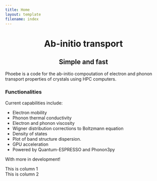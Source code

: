 ```yaml
---
title: Home
layout: template
filename: index
---
```


<head>
<style>
h1 {text-align: center;}
h2 {text-align: center;}

/*  SECTIONS  */
.section {
	clear: both;
	padding: 0px;
	margin: 0px;
}

/*  COLUMN SETUP  */
.col {
	display: block;
	float:left;
	margin: 1% 0 1% 1.6%;
}
.col:first-child { margin-left: 0; }

/*  GROUPING  */
.group:before,
.group:after { content:""; display:table; }
.group:after { clear:both;}
.group { zoom:1; /* For IE 6/7 */ }

/*  GRID OF TWO  */
.span_2_of_2 {
	width: 100%;
}
.span_1_of_2 {
	width: 49.2%;
}

/*  GO FULL WIDTH AT LESS THAN 480 PIXELS */

@media only screen and (max-width: 480px) {
	.col { 
		margin: 1% 0 1% 0%;
	}
}

@media only screen and (max-width: 480px) {
	.span_2_of_2, .span_1_of_2 { width: 100%; }
}


</style>
</head>

<h1> Ab-initio transport </h1>
<h2> Simple and fast </h2>

Phoebe is a code for the ab-initio compoutation of electron and phonon transport properties of crystals using HPC computers.


### Functionalities


Current capabilities include:


<ul>
<li> Electron mobility</li>
<li> Phonon thermal conductivity</li>
<li> Electron and phonon viscosity</li>
<li> Wigner distribution corrections to Boltzmann equation</li>
<li> Density of states</li>
<li> Plot of band structure dispersion.</li>
<li> GPU acceleration</li>
<li> Powered by Quantum-ESPRESSO and Phonon3py</li>
</ul>


With more in development!


<div class="section group">
	<div class="col span_1_of_2">
	This is column 1
	</div>
	<div class="col span_1_of_2">
	This is column 2
	</div>
</div>
